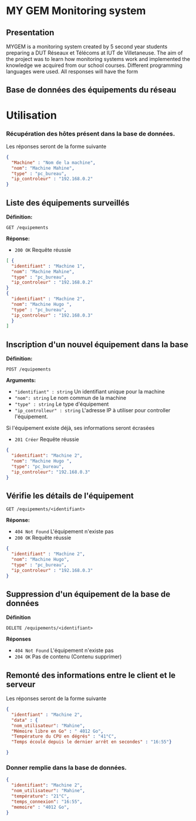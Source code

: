 # MY GEM Monitoring system 
## Presentation 
MYGEM is a monitoring system created by 5 second year students preparing a DUT Réseaux et Télécoms at IUT de Villetaneuse. 
The aim of the project was to learn how monitoring systems work and implemented the knowledge we acquired from our school courses. 
Different programming languages were used. 
All responses will have the form

## Base de données des équipements du réseau

# Utilisation
### Récupération des hôtes présent dans la base de données.
Les réponses seront de la forme suivante

```JSON
{
  "Machine" : "Nom de la machine",
  "nom": "Machine Mahine",
  "type" : "pc_bureau",
  "ip_controleur" : "192.168.0.2"
}
```  
## Liste des équipements surveillés
**Définition:**

`GET /equipements`

**Réponse:**

- `200 OK`  Requête réussie

```JSON
[ {
  "identifiant" : "Machine 1",
  "nom": "Machine Mahine",
  "type" : "pc_bureau",
  "ip_controleur" : "192.168.0.2"
}
{
  "identifiant" : "Machine 2",
  "nom": "Machine Hugo ",
  "type" : "pc_bureau",
  "ip_controleur" : "192.168.0.3"
  }
]
```
## Inscription d'un nouvel équipement dans la base
**Définition:**

`POST /equipements`

**Arguments:**

- `"identifiant" : string`  Un identifiant unique pour la machine
- `"nom": string`  Le nom commun de la machine
- `"type" : string`  Le type d'équipement
- `"ip_controlleur" : string`  L'adresse IP à utiliser pour controller l'équipement.

Si l'équipement existe déjà, ses informations seront écrasées

- `201 Créer`  Requête réussie

```JSON
{
  "identifiant": "Machine 2",
  "nom": "Machine Hugo ",
  "type": "pc_bureau",
  "ip_controleur": "192.168.0.3"
}
```

## Vérifie les détails de l'équipement

`GET /equipements/<identifiant>`

**Réponse:**

- `404 Not Found`  L'équipement n'existe pas
- `200 OK`  Requête réussie

```JSON
{
  "identifiant" : "Machine 2",
  "nom": "Machine Hugo",
  "type" : "pc_bureau",
  "ip_controleur" : "192.168.0.3"
}
```
## Suppression d'un équipement de la base de données

**Définition**

`DELETE /equipements/<identifiant>`

**Réponses**

- `404 Not Found`  L'équipement n'existe pas
- `204 OK` Pas de contenu (Contenu supprimer)

## Remonté des informations entre le client et le serveur
Les réponses seront de la forme suivante

```JSON
{
  "identfiant" : "Machine 2",
  "data" : {
  "nom_utilisateur": "Mahine",
  "Mémoire libre en Go" : " 4012 Go",
  "Température du CPU en dégrés" : "41°C",
  "Temps écoulé depuis le dernier arrêt en secondes" : "16:55"}

}
```  
### Donner remplie dans la base de données.
```JSON
{
  "identifiant": "Machine 2",
  "nom_utilisateur": "Mahine",
  "température": "21°C",
  "temps_connexion": "16:55",
  "memoire" : "4012 Go",
}
```
